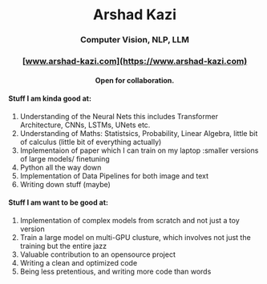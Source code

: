<div align='center'>
<h1>Arshad Kazi</h1>
 <h3>Computer Vision, NLP, LLM</h3>

 
### [www.arshad-kazi.com](https://www.arshad-kazi.com)
  #### Open for collaboration.



  
</div>


  
#### Stuff I am kinda good at:  
  
 </div>
 
1) Understanding of the Neural Nets this includes Transformer Architecture, CNNs, LSTMs, UNets etc.
2) Understanding of Maths: Statistsics, Probability, Linear Algebra, little bit of calculus (little bit of everything actually)
3) Implementaion of paper which I can train on my laptop :smaller versions of large models/ finetuning
4) Python all the way down
5) Implementation of Data Pipelines for both image and text
6) Writing down stuff (maybe)



#### Stuff I am want to be good at:
 </div>

 1) Implementation of complex models from scratch and not just a toy version
 2) Train a large model on multi-GPU clusture, which involves not just the training but the entire jazz
 3) Valuable contribution to an opensource project
 4) Writing a clean and optimized code
 5) Being less pretentious, and writing more code than words

<div align='center'>

